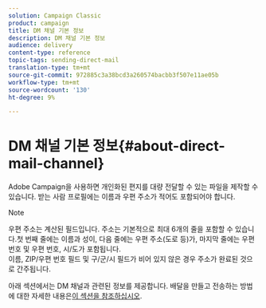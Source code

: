 ```yaml
---
solution: Campaign Classic
product: campaign
title: DM 채널 기본 정보
description: DM 채널 기본 정보
audience: delivery
content-type: reference
topic-tags: sending-direct-mail
translation-type: tm+mt
source-git-commit: 972885c3a38bcd3a260574bacbb3f507e11ae05b
workflow-type: tm+mt
source-wordcount: '130'
ht-degree: 9%

---
```



# DM 채널 기본 정보{#about-direct-mail-channel}

Adobe Campaign을 사용하면 개인화된 편지를 대량 전달할 수 있는 파일을 제작할 수 있습니다. 받는 사람 프로필에는 이름과 우편 주소가 적어도 포함되어야 합니다.

>[!NOTE]
>
>우편 주소는 계산된 필드입니다. 주소는 기본적으로 최대 6개의 줄을 포함할 수 있습니다.첫 번째 줄에는 이름과 성이, 다음 줄에는 우편 주소(도로 등)가, 마지막 줄에는 우편 번호 및 우편 번호, 시/도가 포함됩니다.\
>이름, ZIP/우편 번호 필드 및 구/군/시 필드가 비어 있지 않은 경우 주소가 완료된 것으로 간주됩니다.

아래 섹션에서는 DM 채널과 관련된 정보를 제공합니다. 배달을 만들고 전송하는 방법에 대한 자세한 내용은[이 섹션을 참조하십시오](../../delivery/using/steps-about-delivery-creation-steps.md).
